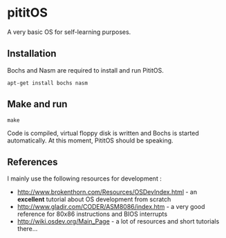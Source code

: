 # pititOS

A very basic OS for self-learning purposes.

## Installation

Bochs and Nasm are required to install and run PititOS.

```
apt-get install bochs nasm
```

## Make and run

```
make
```

Code is compiled, virtual floppy disk is written 
and Bochs is started automatically. At this moment,
PititOS should be speaking.

## References

I mainly use the following resources for development :
 * http://www.brokenthorn.com/Resources/OSDevIndex.html - an **excellent** tutorial 
about OS development from scratch
 * http://www.gladir.com/CODER/ASM8086/index.htm - a very good reference for 80x86
instructions and BIOS interrupts
 * http://wiki.osdev.org/Main_Page - a lot of resources and short tutorials there...

